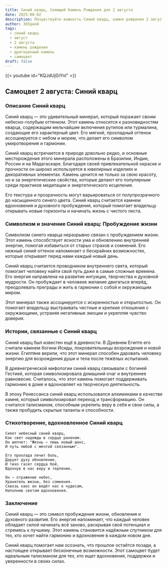 ```yaml
---
title: Синий кварц, Сияющий Камень Рождения для 2 августа
date: 2025-08-02
description: Почувствуйте важность Синий кварц, камня рождения 2 августа, который символизирует Пробуждение жизни. Пусть его красота и значение осветят ваш день.
author: 365дней
tags:
  - синий кварц
  - август
  - 2 августа
  - камень рождения
  - драгоценный камень
  - самоцвет
draft: false
---
```


{{< youtube id="KQJdUjGiYnI" >}}

## Самоцвет 2 августа: Синий кварц

### Описание Синий кварц

Синий кварц — это удивительный минерал, который поражает своим небесно-голубым оттенком. Этот камень относится к разновидностям кварца, содержащим мельчайшие включения рутилов или турмалина, создающие его характерный цвет. Его мягкий, прохладный оттенок ассоциируется с небом и морем, что делает его символом умиротворения и гармонии.

Синий кварц встречается в природе довольно редко, и основные месторождения этого минерала расположены в Бразилии, Индии, России и на Мадагаскаре. Благодаря своей привлекательной окраске и прочности он широко используется в ювелирных изделиях и декоративных элементах. Камень ценится не только за свою красоту, но и за энергетические свойства, которые делают его популярным среди практиков медитации и энергетического исцеления.

Его текстура и прозрачность могут варьироваться от полупрозрачного до насыщенного синего цвета. Синий кварц считается камнем вдохновения и духовного пробуждения, который помогает владельцу открывать новые горизонты и начинать жизнь с чистого листа.

### Символизм и значение Синий кварц: Пробуждение жизни

Символизм синего кварца неразрывно связан с пробуждением жизни. Этот камень способствует ясности ума и обновлению внутренней энергии, помогая избавиться от старых страхов и сомнений. Его нежный синий оттенок напоминает о бескрайних возможностях, которые открывает перед нами каждый новый день.

Синий кварц считается проводником внутреннего света, который помогает человеку найти свой путь даже в самые сложные времена. Его энергия направлена на развитие интуиции, творчества и духовной мудрости. Он пробуждает в человеке желание двигаться вперёд, преодолевать преграды и жить в гармонии с собой и окружающим миром.

Этот минерал также ассоциируется с искренностью и открытостью. Он помогает владельцу выстраивать честные и крепкие отношения с окружающими, устраняя негативные эмоции и укрепляя чувство доверия.

### Истории, связанные с Синий кварц

Синий кварц был известен ещё в древности. В Древнем Египте его считали камнем богини Исиды, покровительницы возрождения и новой жизни. Египтяне верили, что этот минерал способен даровать человеку энергию для возрождения души и тела после тяжёлых испытаний.

В древнегреческой мифологии синий кварц связывали с богиней Гестией, которая символизировала домашний очаг и внутреннее равновесие. Считалось, что этот камень помогает поддерживать гармонию в доме и вдохновляет на творческую деятельность.

В эпоху Ренессанса синий кварц использовался алхимиками в качестве камня, который символизировал переход и трансформацию. Он считался талисманом, способным укрепить веру в себя и свои силы, а также пробудить скрытые таланты и способности.

### Стихотворение, вдохновленное Синий кварц

```
Сияет небесный синий кварц,  
Как свет надежды в сердце раненом.  
Он шепчет: "Жизнь — лишь новый шанс,  
И путь любой с мечтой связанным".

Его прохлада лечит боль,  
Дарует духу обновление.  
И тихо гасит сердца бой,  
Вдохнув в нас веру и терпение.

Он — отражение небес,  
Хранитель жизни, без сомнения.  
Сквозь хаос он ведёт нас к чудесам,  
Наполнив светом вдохновения.
```

### Заключение

Синий кварц — это символ пробуждения жизни, обновления и духовного развития. Его энергия напоминает, что каждый человек обладает силой начинать всё заново, раскрывая свой потенциал и стремясь к лучшему. Этот камень становится надёжным спутником для тех, кто хочет найти гармонию и вдохновение в каждом новом дне.

Синий кварц помогает нам осознать, что прошлое остаётся позади, а настоящее открывает бесконечные возможности. Этот самоцвет будет идеальным талисманом для тех, кто ищет вдохновения, поддержки и уверенности в своих силах.